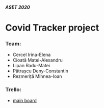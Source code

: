 #### *ASET 2020*

# Covid Tracker project

### Team:
- Cercel Irina-Elena
- Cioată Matei-Alexandru
- Lipan Radu-Matei
- Pătrașcu Deny-Constantin
- Rezmeriță Mihnea-Ioan

### Trello: 
- [main board](https://trello.com/b/0fDoLlS1/covidtracker)
